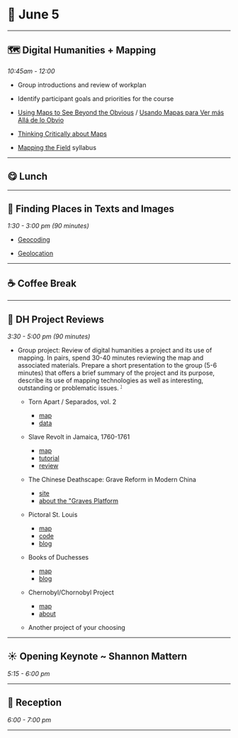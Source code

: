 # 🌱 June 5

<hr>

## 🗺️ Digital Humanities + Mapping
_10:45am - 12:00_

- Group introductions and review of workplan 
- Identify participant goals and priorities for the course 
- [Using Maps to See Beyond the Obvious](https://kit.exposingtheinvisible.org/en/maps.html) / [Usando Mapas para Ver más Allá de lo Obvio](https://kit.exposingtheinvisible.org/es/maps.html)

- [Thinking Critically about Maps](https://kit.exposingtheinvisible.org/en/critical-maps.html)

- [Mapping the Field](https://mappingthefield.wordsinspace.net/2021/) syllabus

<hr>

## 😋 Lunch

<hr>

## 🎯 Finding Places in Texts and Images
_1:30 - 3:00 pm (90 minutes)_

- [Geocoding](https://programminghistorian.org/en/lessons/finding-places-world-historical-gazetteer)

- [Geolocation](https://www.bellingcat.com/tag/geolocation/)


<hr>

## ☕ Coffee Break

<hr>


## 🦮 DH Project Reviews
_3:30 - 5:00 pm (90 minutes)_ 

- Group project: Review of digital humanities a project and its use of mapping. In pairs, spend 30-40 minutes reviewing the map and associated materials. Prepare a short presentation to the group (5-6 minutes) that offers a brief summary of the project and its purpose, describe its use of mapping technologies as well as interesting, outstanding or problematic issues. <sup style="font-size: 50%;">[1](https://reviewsindh.pubpub.org/review-process)</sup> 

    - Torn Apart / Separados, vol. 2
        - [map](https://xpmethod.columbia.edu/torn-apart/volume/2/)
        - [data](https://github.com/xpmethod/torn-apart-open-data)

    - Slave Revolt in Jamaica, 1760-1761
        - [map](http://revolt.axismaps.com/)
        - [tutorial](https://craftingdh.netlify.app/tutorials/mapping/)
        - [review](https://reviewsindh.pubpub.org/pub/slave-revolt-in-jamaica/release/1)

    - The Chinese Deathscape: Grave Reform in Modern China
        - [site](https://chinesedeathscape.org/)
        - [about the "Graves Platform](https://chinesedeathscape.supdigital.org/read/colophon)

    - Pictoral St. Louis
        - [map](http://jarednielsen.com/pictorial-st-louis/index.html)
        - [code](https://github.com/nielsenjared/pictorial-st-louis)
        - [blog](https://jarednielsen.com/make-interactive-story-map-leaflet-non-geographical-images/)

    - Books of Duchesses 
        - [map](https://booksofduchesses.com/)  
        - [blog](https://www.karwansaraypublishers.com/en-us/blogs/medieval-world-blog/books-of-duchesses)

    - Chernobyl/Chornobyl Project
        - [map](https://harvard-cga.maps.arcgis.com/apps/webappviewer/index.html?id=5143021e6379448c966900096f21b5e3)
        - [about](https://gis.huri.harvard.edu/chornobyl)
        
    - Another project of your choosing

<hr>


## ☀️ Opening Keynote ~ Shannon Mattern
_5:15 - 6:00 pm_

<hr>


## 🌙 Reception
_6:00 - 7:00 pm_

<hr>

